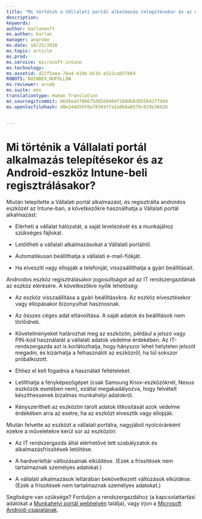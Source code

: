 ```yaml
---
title: "Mi történik a Vállalati portál alkalmazás telepítésekor és az Android-eszköz Intune-beli regisztrálásakor? | Microsoft Docs"
description: 
keywords: 
author: barlanmsft
ms.author: barlan
manager: angrobe
ms.date: 10/25/2016
ms.topic: article
ms.prod: 
ms.service: microsoft-intune
ms.technology: 
ms.assetid: d22f5aea-7be4-419b-b51b-a522ca037b69
ROBOTS: NOINDEX,NOFOLLOW
ms.reviewer: arnab
ms.suite: ems
translationtype: Human Translation
ms.sourcegitcommit: b6d5ea579b675d85d4404f289db83055642ffddd
ms.openlocfilehash: d0e244659f8a78504ffa2a0b8a6579c829e3642b


---
```



# <a name="what-happens-if-you-install-the-company-portal-app-and-enroll-your-android-device-in-intune"></a>Mi történik a Vállalati portál alkalmazás telepítésekor és az Android-eszköz Intune-beli regisztrálásakor?

Miután telepítette a Vállalati portál alkalmazást, és regisztrálta androidos eszközét az Intune-ban, a következőkre használhatja a Vállalati portál alkalmazást:

-   Elérheti a vállalat hálózatát, a saját levelezését és a munkájához szükséges fájlokat.

-   Letöltheti a vállalati alkalmazásokat a Vállalati portálról.

-   Automatikusan beállíthatja a vállalati e-mail-fiókját.

-   Ha elveszíti vagy ellopják a telefonját, visszaállíthatja a gyári beállításait.

Androidos eszköz regisztrálásakor jogosultságot ad az IT rendszergazdának az eszköz elérésére. A következőkre nyílik lehetőség:

-   Az eszköz visszaállítása a gyári beállításokra. Az eszköz elvesztésekor vagy ellopásakor bizonyulhat hasznosnak.

-   Az összes céges adat eltávolítása. A saját adatok és beállítások nem törlődnek.

-   Követelményeket határozhat meg az eszközön, például a jelszó vagy PIN-kód használatát a vállalati adatok védelme érdekében. Az IT-rendszergazda azt is korlátozhatja, hogy hányszor lehet helytelen jelszót megadni, és kizárhatja a felhasználót az eszközről, ha túl sokszor próbálkozott.

-   Ehhez el kell fogadnia a használati feltételeket.

-   Letilthatja a fényképezőgépet (csak Samsung Knox-eszközöknél, Nexus eszközök esetében nem), ezáltal megakadályozva, hogy felvételt készíthessenek bizalmas munkahelyi adatokról.

-   Kényszerítheti az eszközön tárolt adatok titkosítását azok védelme érdekében arra az esetre, ha az eszközt elvesztik vagy ellopják.

Miután felvette az eszközt a vállalati portálra, nagyjából nyolcóránként ezekre a műveletekre kerül sor az eszközön:

-   Az IT rendszergazda által elérhetővé tett szabályzatok és alkalmazásfrissítések letöltése.

-   A hardverleltár változásainak elküldése. (Ezek a frissítések nem tartalmaznak személyes adatokat.)

-   A vállalati alkalmazások leltárában bekövetkezett változások elküldése. (Ezek a frissítések nem tartalmaznak személyes adatokat.)

Segítségre van szüksége? Forduljon a rendszergazdához (a kapcsolattartási adatokat a [Munkahelyi portál webhelyén](http://portal.manage.microsoft.com) találja), vagy írjon a [Microsoft Android-csapatának](mailto:wintunedroidfbk@microsoft.com).



<!--HONumber=Dec16_HO2-->


